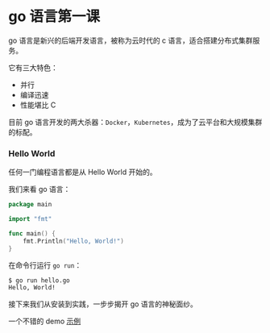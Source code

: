 # go 语言第一课

go 语言是新兴的后端开发语言，被称为云时代的 c 语言，适合搭建分布式集群服务。

它有三大特色：

- 并行
- 编译迅速
- 性能堪比 C

目前 go 语言开发的两大杀器：`Docker`，`Kubernetes`，成为了云平台和大规模集群的标配。

### Hello World

任何一门编程语言都是从 Hello World 开始的。

我们来看 go 语言：

```go
package main

import "fmt"

func main() {
    fmt.Println("Hello, World!")
}
```

在命令行运行 `go run`：

```bash
$ go run hello.go
Hello, World!
```

接下来我们从安装到实践，一步步揭开 go 语言的神秘面纱。

一个不错的 demo [示例](https://github.com/xinliangnote/go-gin-api)

